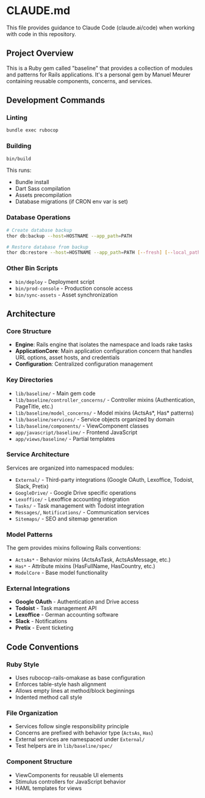 # CLAUDE.md

This file provides guidance to Claude Code (claude.ai/code) when working with code in this repository.

## Project Overview

This is a Ruby gem called "baseline" that provides a collection of modules and patterns for Rails applications. It's a personal gem by Manuel Meurer containing reusable components, concerns, and services.

## Development Commands

### Linting
```bash
bundle exec rubocop
```

### Building
```bash
bin/build
```
This runs:
- Bundle install
- Dart Sass compilation
- Assets precompilation
- Database migrations (if CRON env var is set)

### Database Operations
```bash
# Create database backup
thor db:backup --host=HOSTNAME --app_path=PATH

# Restore database from backup
thor db:restore --host=HOSTNAME --app_path=PATH [--fresh] [--local_path=PATH]
```

### Other Bin Scripts
- `bin/deploy` - Deployment script
- `bin/prod-console` - Production console access
- `bin/sync-assets` - Asset synchronization

## Architecture

### Core Structure
- **Engine**: Rails engine that isolates the namespace and loads rake tasks
- **ApplicationCore**: Main application configuration concern that handles URL options, asset hosts, and credentials
- **Configuration**: Centralized configuration management

### Key Directories
- `lib/baseline/` - Main gem code
- `lib/baseline/controller_concerns/` - Controller mixins (Authentication, PageTitle, etc.)
- `lib/baseline/model_concerns/` - Model mixins (ActsAs*, Has* patterns)
- `lib/baseline/services/` - Service objects organized by domain
- `lib/baseline/components/` - ViewComponent classes
- `app/javascript/baseline/` - Frontend JavaScript
- `app/views/baseline/` - Partial templates

### Service Architecture
Services are organized into namespaced modules:
- `External/` - Third-party integrations (Google OAuth, Lexoffice, Todoist, Slack, Pretix)
- `GoogleDrive/` - Google Drive specific operations
- `Lexoffice/` - Lexoffice accounting integration
- `Tasks/` - Task management with Todoist integration
- `Messages/`, `Notifications/` - Communication services
- `Sitemaps/` - SEO and sitemap generation

### Model Patterns
The gem provides mixins following Rails conventions:
- `ActsAs*` - Behavior mixins (ActsAsTask, ActsAsMessage, etc.)
- `Has*` - Attribute mixins (HasFullName, HasCountry, etc.)
- `ModelCore` - Base model functionality

### External Integrations
- **Google OAuth** - Authentication and Drive access
- **Todoist** - Task management API
- **Lexoffice** - German accounting software
- **Slack** - Notifications
- **Pretix** - Event ticketing

## Code Conventions

### Ruby Style
- Uses rubocop-rails-omakase as base configuration
- Enforces table-style hash alignment
- Allows empty lines at method/block beginnings
- Indented method call style

### File Organization
- Services follow single responsibility principle
- Concerns are prefixed with behavior type (`ActsAs`, `Has`)
- External services are namespaced under `External/`
- Test helpers are in `lib/baseline/spec/`

### Component Structure
- ViewComponents for reusable UI elements
- Stimulus controllers for JavaScript behavior
- HAML templates for views